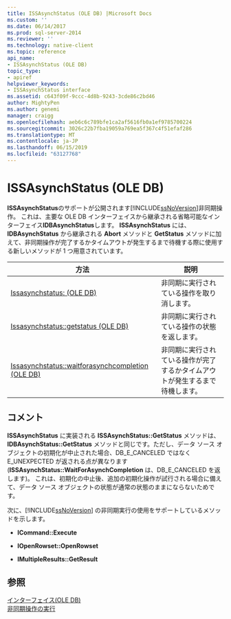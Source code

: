 ```yaml
---
title: ISSAsynchStatus (OLE DB) |Microsoft Docs
ms.custom: ''
ms.date: 06/14/2017
ms.prod: sql-server-2014
ms.reviewer: ''
ms.technology: native-client
ms.topic: reference
api_name:
- ISSAsynchStatus (OLE DB)
topic_type:
- apiref
helpviewer_keywords:
- ISSAsynchStatus interface
ms.assetid: c643f09f-9ccc-4d8b-9243-3cde86c2bd46
author: MightyPen
ms.author: genemi
manager: craigg
ms.openlocfilehash: aeb6c6c789bfe1ca2af5616fb0a1ef9785700224
ms.sourcegitcommit: 3026c22b7fba19059a769ea5f367c4f51efaf286
ms.translationtype: MT
ms.contentlocale: ja-JP
ms.lasthandoff: 06/15/2019
ms.locfileid: "63127768"
---
```

# <a name="issasynchstatus-ole-db"></a>ISSAsynchStatus (OLE DB)
  **ISSAsynchStatus**のサポートが公開されます[!INCLUDE[ssNoVersion](../../includes/ssnoversion-md.md)]非同期操作。 これは、主要な OLE DB インターフェイスから継承される省略可能なインターフェイス**IDBAsynchStatus**します。 **ISSAsynchStatus** には、**IDBAsynchStatus** から継承される **Abort** メソッドと **GetStatus** メソッドに加えて、非同期操作が完了するかタイムアウトが発生するまで待機する際に使用する新しいメソッドが 1 つ用意されています。  
  
|方法|説明|  
|------------|-----------------|  
|[Issasynchstatus: &#40;OLE DB&#41;](issasynchstatus-abort-ole-db.md)|非同期に実行されている操作を取り消します。|  
|[Issasynchstatus::getstatus &#40;OLE DB&#41;](issasynchstatus-getstatus-ole-db.md)|非同期に実行されている操作の状態を返します。|  
|[Issasynchstatus::waitforasynchcompletion &#40;OLE DB&#41;](issasynchstatus-waitforasynchcompletion-ole-db.md)|非同期に実行されている操作が完了するかタイムアウトが発生するまで待機します。|  
  
## <a name="remarks"></a>コメント  
 **ISSAsynchStatus** に実装される **ISSAsynchStatus::GetStatus** メソッドは、**IDBAsynchStatus::GetStatus** メソッドと同じです。ただし、データ ソース オブジェクトの初期化が中止された場合、DB_E_CANCELED ではなく E_UNEXPECTED が返される点が異なります (**ISSAsynchStatus::WaitForAsynchCompletion** は、DB_E_CANCELED を返します)。 これは、初期化の中止後、追加の初期化操作が試行される場合に備えて、データ ソース オブジェクトの状態が通常の状態のままにならないためです。  
  
 次に、[!INCLUDE[ssNoVersion](../../includes/ssnoversion-md.md)] の非同期実行の使用をサポートしているメソッドを示します。  
  
-   **ICommand::Execute**  
  
-   **IOpenRowset::OpenRowset**  
  
-   **IMultipleResults::GetResult**  
  
## <a name="see-also"></a>参照  
 [インターフェイス&#40;OLE DB&#41;](../../database-engine/dev-guide/interfaces-ole-db.md)   
 [非同期操作の実行](../native-client/features/performing-asynchronous-operations.md)  
  
  
